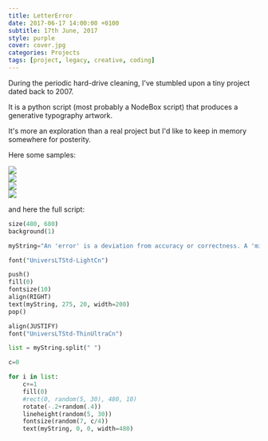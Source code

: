 ```yaml
---
title: LetterError
date: 2017-06-17 14:00:00 +0100
subtitle: 17th June, 2017
style: purple
cover: cover.jpg
categories: Projects
tags: [project, legacy, creative, coding]
---
```


During the periodic hard-drive cleaning, I've stumbled upon a tiny project dated back to 2007. 

It is a python script (most probably a NodeBox script) that produces a generative typography artwork. 

It's more an exploration than a real project but I'd like to keep in memory somewhere for posterity.

Here some samples:

<div class="grid four">
<div class="grid_item"><img src="/assets/posts/letter-error/letterError-1.jpg" /></div>
<div class="grid_item"><img src="/assets/posts/letter-error/letterError-2.jpg" /></div>
<div class="grid_item"><img src="/assets/posts/letter-error/letterError-3.jpg" /></div>
<div class="grid_item"><img src="/assets/posts/letter-error/letterError-4.jpg" /></div>
</div>

and here the full script:

```python
size(480, 680)
background(1)

myString="An 'error' is a deviation from accuracy or correctness. A 'mistake' is an error caused by a fault: the fault being misjudgment, carelessness, or forgetfulness. Now, say that I run a stop sign because I was in a hurry, and wasn't concentrating, and the police stop me, that is a mistake. If, however, I try to park in an area with conflicting signs, and I get a ticket because I was incorrect on my interpretation of what the signs meant, that would be an error."

font("UniversLTStd-LightCn")

push()
fill(0)
fontsize(10)
align(RIGHT)
text(myString, 275, 20, width=200)
pop()

align(JUSTIFY)
font("UniversLTStd-ThinUltraCn")

list = myString.split(" ")

c=0

for i in list:
    c+=1
    fill(0)
    #rect(0, random(5, 30), 480, 10)
    rotate(-.2+random(.4))
    lineheight(random(5, 30))
    fontsize(random(7, c/4))
    text(myString, 0, 0, width=480)
```




